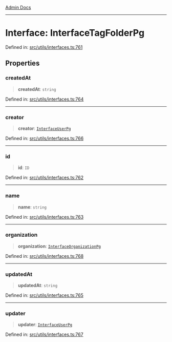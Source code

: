 [Admin Docs](/)

***

# Interface: InterfaceTagFolderPg

Defined in: [src/utils/interfaces.ts:761](https://github.com/PalisadoesFoundation/talawa-admin/blob/main/src/utils/interfaces.ts#L761)

## Properties

### createdAt

> **createdAt**: `string`

Defined in: [src/utils/interfaces.ts:764](https://github.com/PalisadoesFoundation/talawa-admin/blob/main/src/utils/interfaces.ts#L764)

***

### creator

> **creator**: [`InterfaceUserPg`](InterfaceUserPg.md)

Defined in: [src/utils/interfaces.ts:766](https://github.com/PalisadoesFoundation/talawa-admin/blob/main/src/utils/interfaces.ts#L766)

***

### id

> **id**: `ID`

Defined in: [src/utils/interfaces.ts:762](https://github.com/PalisadoesFoundation/talawa-admin/blob/main/src/utils/interfaces.ts#L762)

***

### name

> **name**: `string`

Defined in: [src/utils/interfaces.ts:763](https://github.com/PalisadoesFoundation/talawa-admin/blob/main/src/utils/interfaces.ts#L763)

***

### organization

> **organization**: [`InterfaceOrganizationPg`](InterfaceOrganizationPg.md)

Defined in: [src/utils/interfaces.ts:768](https://github.com/PalisadoesFoundation/talawa-admin/blob/main/src/utils/interfaces.ts#L768)

***

### updatedAt

> **updatedAt**: `string`

Defined in: [src/utils/interfaces.ts:765](https://github.com/PalisadoesFoundation/talawa-admin/blob/main/src/utils/interfaces.ts#L765)

***

### updater

> **updater**: [`InterfaceUserPg`](InterfaceUserPg.md)

Defined in: [src/utils/interfaces.ts:767](https://github.com/PalisadoesFoundation/talawa-admin/blob/main/src/utils/interfaces.ts#L767)
